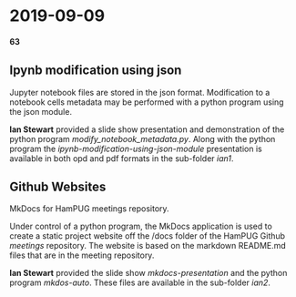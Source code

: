 # 2019-09-09
#### 63

## Ipynb modification using json

Jupyter notebook files are stored in the json format. Modification to a notebook cells 
metadata may be performed with a python program using the json module.

**Ian Stewart** provided a slide show presentation and demonstration of the python
program *modify_notebook_metadata.py*. Along with the python program the 
*ipynb-modification-using-json-module* presentation is available in both opd and pdf
formats in the sub-folder *ian1*.

## Github Websites

MkDocs for HamPUG meetings repository.

Under control of a python program, the MkDocs application is used to create a static project 
website off the /docs folder of the HamPUG Github *meetings* repository. The website is
based on the markdown README.md files that are in the meeting repository.

**Ian Stewart** provided the slide show *mkdocs-presentation* and the python program *mkdos-auto*.
These files are available in the sub-folder *ian2*.
